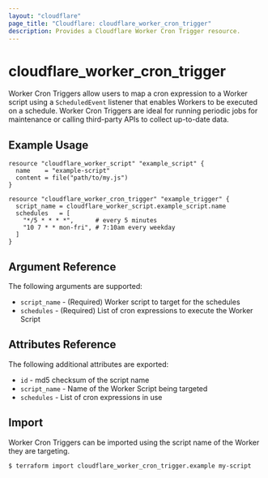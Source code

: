 ```yaml
---
layout: "cloudflare"
page_title: "Cloudflare: cloudflare_worker_cron_trigger"
description: Provides a Cloudflare Worker Cron Trigger resource.
---
```


# cloudflare_worker_cron_trigger

Worker Cron Triggers allow users to map a cron expression to a Worker script
using a `ScheduledEvent` listener that enables Workers to be executed on a
schedule. Worker Cron Triggers are ideal for running periodic jobs for
maintenance or calling third-party APIs to collect up-to-date data.

## Example Usage

```hcl
resource "cloudflare_worker_script" "example_script" {
  name    = "example-script"
  content = file("path/to/my.js")
}

resource "cloudflare_worker_cron_trigger" "example_trigger" {
  script_name = cloudflare_worker_script.example_script.name
  schedules   = [
    "*/5 * * * *",      # every 5 minutes
    "10 7 * * mon-fri", # 7:10am every weekday
  ]
}
```

## Argument Reference

The following arguments are supported:

- `script_name` - (Required) Worker script to target for the schedules
- `schedules` - (Required) List of cron expressions to execute the Worker Script

## Attributes Reference

The following additional attributes are exported:

- `id` - md5 checksum of the script name
- `script_name` - Name of the Worker Script being targeted
- `schedules` - List of cron expressions in use

## Import

Worker Cron Triggers can be imported using the script name of the Worker they
are targeting.

```
$ terraform import cloudflare_worker_cron_trigger.example my-script
```
